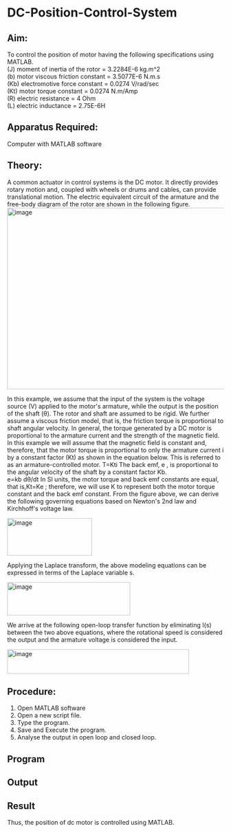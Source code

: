 # DC-Position-Control-System
## Aim:
To control the position of motor having the following specifications using MATLAB.<br>
(J)     moment of inertia of the rotor =    3.2284E-6 kg.m^2<br>
(b)     motor viscous friction constant =    3.5077E-6 N.m.s<br>
(Kb)    electromotive force constant   =    0.0274 V/rad/sec<br>
(Kt)    motor torque constant   =           0.0274 N.m/Amp<br>
(R)     electric resistance  =              4 Ohm<br>
(L)     electric inductance  =              2.75E-6H<br>
## Apparatus Required:
Computer with MATLAB software
## Theory: 
A common actuator in control systems is the DC motor. It directly provides rotary motion and, coupled with wheels or drums and cables, can provide translational motion. The electric equivalent circuit of the armature and the free-body diagram of the rotor are shown in the following figure.
<img width="645" height="422" alt="image" src="https://github.com/user-attachments/assets/b1f84832-2a1a-4501-a9fa-4f04c5964143" />

In this example, we assume that the input of the system is the voltage source (V) applied to the motor's armature, while the output is the position of the shaft (θ). The rotor and shaft are assumed to be rigid. We further assume a viscous friction model, that is, the friction torque is proportional to shaft angular velocity.
In general, the torque generated by a DC motor is proportional to the armature current and the strength of the magnetic field. In this example we will assume that the magnetic field is constant and, therefore, that the motor torque is proportional to only the armature current i  by a constant factor (Kt) as shown in the equation below. This is referred to as an armature-controlled motor.
 T=Kti
The back emf, e , is proportional to the angular velocity of the shaft by a constant factor Kb.  
 e=kb dθ/dt
In SI units, the motor torque and back emf constants are equal, that is,Kt=Ke  ; therefore, we will use K  to represent both the motor torque constant and the back emf constant.
From the figure above, we can derive the following governing equations based on Newton's 2nd law and Kirchhoff's voltage law.

 <img width="197" height="87" alt="image" src="https://github.com/user-attachments/assets/c8f26b88-8a82-4d9c-a184-f184f18078b9" />

 
Applying the Laplace transform, the above modeling equations can be expressed in terms of the Laplace variable s.

 <img width="286" height="77" alt="image" src="https://github.com/user-attachments/assets/8a6b9b78-fd30-4ae0-9ccc-a9d8ff2583f4" />

 
We arrive at the following open-loop transfer function by eliminating I(s) between the two above equations, where the rotational speed is considered the output and the armature voltage is considered the input.
 
<img width="423" height="57" alt="image" src="https://github.com/user-attachments/assets/9ab598dd-bf08-480a-bd7d-9841e80b9372" />


## Procedure:
1.	Open MATLAB software
2.	Open a new script file.
3.	Type the program.
4.	Save and Execute the program.
5.	Analyse the output in open loop and closed loop.

## Program

## Output

## Result
Thus, the position of dc motor is controlled using MATLAB. 

